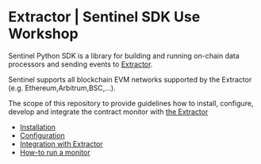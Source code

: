 # Extractor | Sentinel SDK Use Workshop

Sentinel Python SDK is a library for building and running on-chain data processors and sending events to [Extractor](https://extractor.live).

Sentinel supports all blockchain EVM networks supported by the Extractor (e.g. Ethereum,Arbitrum,BSC,...). 

The scope of this repository to provide guidelines how to install, configure, develop and integrate the contract monitor with [the Extractor](https://extractor.live)

- [Installation](docs/Install.md)
- [Configuration](docs/Config.md)
- [Integration with Extractor](docs/Integration.md)
- [How-to run a monitor](docs/How-To.md)

